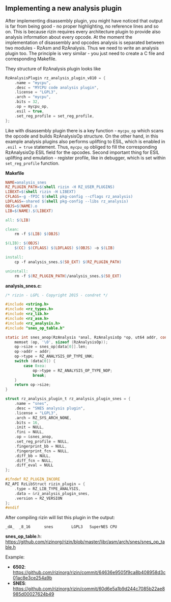 ## Implementing a new analysis plugin

After implementing disassembly plugin, you might have noticed that output
is far from being good - no proper highlighting, no reference lines
and so on. This is because rizin requires every architecture plugin
to provide also analysis information about every opcode. At the moment
the implementation of disassembly and opcodes analysis is separated between
two modules - RzAsm and RzAnalysis. Thus we need to write an analysis plugin too.
The principle is very similar - you just need to create a C file and
corresponding Makefile.

They structure of RzAnalysis plugin looks like

```c
RzAnalysisPlugin rz_analysis_plugin_v810 = {
	.name = "mycpu",
	.desc = "MYCPU code analysis plugin",
	.license = "LGPL3",
	.arch = "mycpu",
	.bits = 32,
	.op = mycpu_op,
	.esil = true,
	.set_reg_profile = set_reg_profile,
};
```

Like with disassembly plugin there is a key function - `mycpu_op` which scans the opcode and builds
RzAnalysisOp structure. On the other hand, in this example analysis plugins also performs uplifting to
ESIL, which is enabled in `.esil = true` statement. Thus, `mycpu_op` obliged to fill the
corresponding RzAnalysisOp ESIL field for the opcodes. Second important thing for ESIL uplifting and
emulation - register profile, like in debugger, which is set within `set_reg_profile` function.

**Makefile**

```makefile
NAME=analysis_snes
RZ_PLUGIN_PATH=$(shell rizin -H RZ_USER_PLUGINS)
LIBEXT=$(shell rizin -H LIBEXT)
CFLAGS=-g -fPIC $(shell pkg-config --cflags rz_analysis)
LDFLAGS=-shared $(shell pkg-config --libs rz_analysis)
OBJS=$(NAME).o
LIB=$(NAME).$(LIBEXT)

all: $(LIB)

clean:
	rm -f $(LIB) $(OBJS)

$(LIB): $(OBJS)
	$(CC) $(CFLAGS) $(LDFLAGS) $(OBJS) -o $(LIB)

install:
	cp -f analysis_snes.$(SO_EXT) $(RZ_PLUGIN_PATH)

uninstall:
	rm -f $(RZ_PLUGIN_PATH)/analysis_snes.$(SO_EXT)
```

**analysis_snes.c:**

```c
/* rizin - LGPL - Copyright 2015 - condret */

#include <string.h>
#include <rz_types.h>
#include <rz_lib.h>
#include <rz_asm.h>
#include <rz_analysis.h>
#include "snes_op_table.h"

static int snes_anop(RzAnalysis *anal, RzAnalysisOp *op, ut64 addr, const ut8 *data, int len) {
	memset (op, '\0', sizeof (RzAnalysisOp));
	op->size = snes_op[data[0]].len;
	op->addr = addr;
	op->type = RZ_ANALYSIS_OP_TYPE_UNK;
	switch (data[0]) {
		case 0xea:
			op->type = RZ_ANALYSIS_OP_TYPE_NOP;
			break;
	}
	return op->size;
}

struct rz_analysis_plugin_t rz_analysis_plugin_snes = {
	.name = "snes",
	.desc = "SNES analysis plugin",
	.license = "LGPL3",
	.arch = RZ_SYS_ARCH_NONE,
	.bits = 16,
	.init = NULL,
	.fini = NULL,
	.op = &snes_anop,
	.set_reg_profile = NULL,
	.fingerprint_bb = NULL,
	.fingerprint_fcn = NULL,
	.diff_bb = NULL,
	.diff_fcn = NULL,
	.diff_eval = NULL
};

#ifndef RZ_PLUGIN_INCORE
RZ_API RzLibStruct rizin_plugin = {
	.type = RZ_LIB_TYPE_ANALYSIS,
	.data = &rz_analysis_plugin_snes,
	.version = RZ_VERSION
};
#endif
```
After compiling rizin will list this plugin in the output:
```
_dA_  _8_16      snes        LGPL3   SuperNES CPU
```

**snes_op_table**.h: https://github.com/rizinorg/rizin/blob/master/libr/asm/arch/snes/snes_op_table.h

Example:

* **6502**: https://github.com/rizinorg/rizin/commit/64636e9505f9ca8b408958d3c01ac8e3ce254a9b
* **SNES**: https://github.com/rizinorg/rizin/commit/60d6e5a1b9d244c7085b22ae8985d00027624b49

